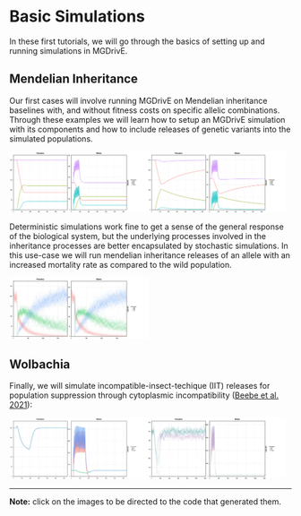 # Basic Simulations

In these first tutorials, we will go through the basics of setting up and running simulations in MGDrivE.



## Mendelian Inheritance

Our first cases will involve running MGDrivE on Mendelian inheritance baselines with, and without fitness costs on specific allelic combinations. Through these examples we will learn how to setup an MGDrivE simulation with its components and how to include releases of genetic variants into the simulated populations.

[<img src="./media/Mendelian_NC.jpg" width="49%">](../demos/MendelianNoCost.R)[<img src="./media/Mendelian_FC.jpg" width="49%">](../demos/MendelianCost.R)

Deterministic simulations work fine to get a sense of the general response of the biological system, but the underlying processes involved in the inheritance processes are better encapsulated by stochastic simulations. In this use-case we will run mendelian inheritance releases of an allele with an increased mortality rate as compared to the wild population.

[<img src="./media/Mendelian_ST.jpg" width="49%">](../demos/MendelianStochastic.R)

## Wolbachia

Finally, we will simulate incompatible-insect-techique (IIT) releases for population suppression through cytoplasmic incompatibility ([Beebe et al. 2021](https://www.pnas.org/doi/10.1073/pnas.2106828118)):

[<img src="./media/Wolbachia.jpg" width="49%">](../demos/Wolbachia.R)[<img src="./media/WolbachiaStochastic.jpg" width="49%">](../demos/WolbachiaStochastic.R)

<hr>

**Note:** click on the images to be directed to the code that generated them.